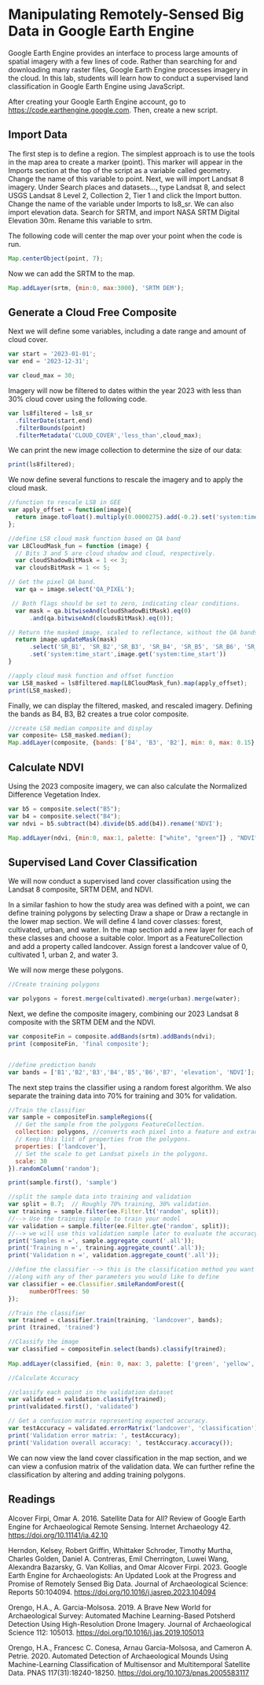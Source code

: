 # Manipulating Remotely-Sensed Big Data in Google Earth Engine

Google Earth Engine provides an interface to process large amounts of spatial imagery with a few lines of code. Rather than searching for and downloading many raster files, Google Earth Engine processes imagery in the cloud. In this lab, students will learn how to conduct a supervised land classification in Google Earth Engine using JavaScript.

After creating your Google Earth Engine account, go to <https://code.earthengine.google.com>. Then, create a new script.

## Import Data

The first step is to define a region. The simplest approach is to use the tools in the map area to create a marker (point). This marker will appear in the Imports section at the top of the script as a variable called geometry. Change the name of this variable to point. Next, we will import Landsat 8 imagery. Under Search places and datasets..., type Landsat 8, and select USGS Landsat 8 Level 2, Collection 2, Tier 1 and click the Import button. Change the name of the variable under Imports to ls8_sr. We can also import elevation data. Search for SRTM, and import NASA SRTM Digital Elevation 30m. Rename this variable to srtm.

The following code will center the map over your point when the code is run.

```JavaScript
Map.centerObject(point, 7);
```

Now we can add the SRTM to the map.

```JavaScript
Map.addLayer(srtm, {min:0, max:3000}, 'SRTM DEM');
```

## Generate a Cloud Free Composite

Next we will define some variables, including a date range and amount of cloud cover.

```JavaScript
var start = '2023-01-01';
var end = '2023-12-31';

var cloud_max = 30;
```

Imagery will now be filtered to dates within the year 2023 with less than 30% cloud cover using the following code.

```JavaScript
var ls8filtered = ls8_sr
  .filterDate(start,end)
  .filterBounds(point)
  .filterMetadata('CLOUD_COVER','less_than',cloud_max);
```

We can print the new image collection to determine the size of our data:

```JavaScript
print(ls8filtered);
```

We now define several functions to rescale the imagery and to apply the cloud mask.

```JavaScript
//function to rescale LS8 in GEE
var apply_offset = function(image){
  return image.toFloat().multiply(0.0000275).add(-0.2).set('system:time_start',image.get('system:time_start'));
};

//define LS8 cloud mask function based on QA band
var L8CloudMask_fun = function (image) {
  // Bits 3 and 5 are cloud shadow and cloud, respectively.
  var cloudShadowBitMask = 1 << 3;
  var cloudsBitMask = 1 << 5;

// Get the pixel QA band.
  var qa = image.select('QA_PIXEL');

 // Both flags should be set to zero, indicating clear conditions.
  var mask = qa.bitwiseAnd(cloudShadowBitMask).eq(0)
      .and(qa.bitwiseAnd(cloudsBitMask).eq(0));

// Return the masked image, scaled to reflectance, without the QA bands.
  return image.updateMask(mask)
      .select('SR_B1', 'SR_B2','SR_B3', 'SR_B4', 'SR_B5', 'SR_B6', 'SR_B7').rename('B1','B2','B3','B4','B5','B6','B7')
      .set('system:time_start',image.get('system:time_start'))
}

//apply cloud mask function and offset function
var LS8_masked = ls8filtered.map(L8CloudMask_fun).map(apply_offset);
print(LS8_masked);
```

Finally, we can display the filtered, masked, and rescaled imagery. Defining the bands as B4, B3, B2 creates a true color composite.

```JavaScript
//create LS8 median composite and display
var composite= LS8_masked.median();
Map.addLayer(composite, {bands: ['B4', 'B3', 'B2'], min: 0, max: 0.15}, 'Landsat 8 composite');
```

## Calculate NDVI

Using the 2023 composite imagery, we can also calculate the Normalized Difference Vegetation Index.

```JavaScript
var b5 = composite.select("B5");
var b4 = composite.select("B4");
var ndvi = b5.subtract(b4).divide(b5.add(b4)).rename('NDVI');

Map.addLayer(ndvi, {min:0, max:1, palette: ["white", "green"]} , "NDVI");
```

## Supervised Land Cover Classification

We will now conduct a supervised land cover classification using the Landsat 8 composite, SRTM DEM, and NDVI.

In a similar fashion to how the study area was defined with a point, we can define training polygons by selecting Draw a shape or Draw a rectangle in the lower map section. We will define 4 land cover classes: forest, cultivated, urban, and water. In the map section add a new layer for each of these classes and choose a suitable color. Import as a FeatureCollection and add a property called landcover. Assign forest a landcover value of 0, cultivated 1, urban 2, and water 3.

We will now merge these polygons.

```JavaScript
//Create training polygons

var polygons = forest.merge(cultivated).merge(urban).merge(water);
```

Next, we define the composite imagery, combining our 2023 Landsat 8 composite with the SRTM DEM and the NDVI.

```JavaScript
var compositeFin = composite.addBands(srtm).addBands(ndvi);
print (compositeFin, 'final composite');


//define prediction bands
var bands = ['B1','B2','B3','B4','B5','B6','B7', 'elevation', 'NDVI'];
```

The next step trains the classifier using a random forest algorithm. We also separate the training data into 70% for training and 30% for validation.

```JavaScript
//Train the classifier
var sample = compositeFin.sampleRegions({  
  // Get the sample from the polygons FeatureCollection.
  collection: polygons, //converts each pixel into a feature and extracts the 'landcover' value for each pixel
  // Keep this list of properties from the polygons.
  properties: ['landcover'],
  // Set the scale to get Landsat pixels in the polygons.
  scale: 30
}).randomColumn('random');

print(sample.first(), 'sample')

//split the sample data into training and validation 
var split = 0.7;  // Roughly 70% training, 30% validation.
var training = sample.filter(ee.Filter.lt('random', split)); 
//--> Use the training sample to train your model
var validation = sample.filter(ee.Filter.gte('random', split));
//--> we will use this validation sample later to evaluate the accuracy of our model
print('Samples n =', sample.aggregate_count('.all'));
print('Training n =', training.aggregate_count('.all'));
print('Validation n =', validation.aggregate_count('.all'));

//define the classifier --> this is the classification method you want to use
//along with any of ther parameters you would like to define
var classifier = ee.Classifier.smileRandomForest({
      numberOfTrees: 50
});

//Train the classifier
var trained = classifier.train(training, 'landcover', bands);
print (trained, 'trained')

//Classify the image
var classified = compositeFin.select(bands).classify(trained);
 
Map.addLayer(classified, {min: 0, max: 3, palette: ['green', 'yellow', 'white', 'blue']}, 'Classified');

//Calculate Accuracy

//classify each point in the validation dataset
var validated = validation.classify(trained);
print(validated.first(), 'validated')

// Get a confusion matrix representing expected accuracy.
var testAccuracy = validated.errorMatrix('landcover', 'classification');
print('Validation error matrix: ', testAccuracy);
print('Validation overall accuracy: ', testAccuracy.accuracy());
```

We can now view the land cover classification in the map section, and we can view a confusion matrix of the validation data. We can further refine the classification by altering and adding training polygons.

## Readings

Alcover Firpi, Omar A. 2016. Satellite Data for All? Review of Google Earth Engine 
for Archaeological Remote Sensing. Internet Archaeology 42. 
<https://doi.org/10.11141/ia.42.10>

Herndon, Kelsey, Robert Griffin, Whittaker Schroder, Timothy Murtha, Charles Golden,
Daniel A. Contreras, Emil Cherrington, Luwei Wang, Alexandra Bazarsky, G. Van Kollias,
and Omar Alcover Firpi. 2023. Google Earth Engine for Archaeologists: An Updated
Look at the Progress and Promise of Remotely Sensed Big Data. Journal of Archaeological
Science: Reports 50:104094. <https://doi.org/10.1016/j.jasrep.2023.104094>

Orengo, H.A., A. Garcia-Molsosa. 2019. A Brave New World for Archaeological Survey:
Automated Machine Learning-Based Potsherd Detection Using High-Resolution Drone Imagery. 
Journal of Archaeological Science 112: 105013. <https://doi.org/10.1016/j.jas.2019.105013>

Orengo, H.A., Francesc C. Conesa, Arnau Garcia-Molsosa, and Cameron A. Petrie. 2020.
Automated Detection of Archaeological Mounds Using Machine-Learning Classification of 
Multisensor and Multitemporal Satellite Data. PNAS 117(31):18240-18250.
<https://doi.org/10.1073/pnas.2005583117>